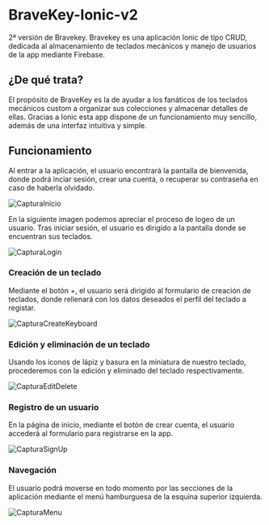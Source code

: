 # BraveKey-Ionic-v2
2ª versión de Bravekey. Bravekey es una aplicación Ionic de tipo CRUD, dedicada al almacenamiento de teclados mecánicos y manejo de usuarios de la app mediante Firebase.

## ¿De qué trata?
El propósito de BraveKey es la de ayudar a los fanáticos de los teclados mecánicos custom a organizar sus colecciones y almacenar detalles de ellas.
Gracias a Ionic esta app dispone de un funcionamiento muy sencillo, además de una interfaz intuitiva y simple.

## Funcionamiento
Al entrar a la aplicación, el usuario encontrará la pantalla de bienvenida, donde podrá inciar sesión, crear una cuenta, o recuperar su contraseña en caso de haberla olvidado.

![CapturaInicio](https://github.com/torrespedrob/BraveKey-Ionic-v2/blob/main/CapturaInicio.png)

En la siguiente imagen podemos apreciar el proceso de logeo de un usuario. Tras iniciar sesión, el usuario es dirigido a la pantalla donde se encuentran sus teclados.

![CapturaLogin](https://github.com/torrespedrob/BraveKey-Ionic-v2/blob/main/CapturaLogin.gif)

### Creación de un teclado
Mediante el botón +, el usuario será dirigido al formulario de creación de teclados, donde rellenará con los datos deseados el perfil del teclado a registar.

![CapturaCreateKeyboard](https://github.com/torrespedrob/BraveKey-Ionic-v2/blob/main/CapturaCreateKeyboard.gif)

### Edición y eliminación de un teclado
Usando los iconos de lápiz y basura en la miniatura de nuestro teclado, procederemos con la edición y eliminado del teclado respectivamente.

![CapturaEditDelete](https://github.com/torrespedrob/BraveKey-Ionic-v2/blob/main/CapturaEditDelete.gif)

### Registro de un usuario
En la página de inicio, mediante el botón de crear cuenta, el usuario accederá al formulario para registrarse en la app.

![CapturaSignUp](https://github.com/torrespedrob/BraveKey-Ionic-v2/blob/main/CapturaSignUp.gif)

### Navegación
El usuario podrá moverse en todo momento por las secciones de la aplicación mediante el menú hamburguesa de la esquina superior izquierda.

![CapturaMenu](https://github.com/torrespedrob/BraveKey-Ionic-v2/blob/main/CapturaMenu.png)


